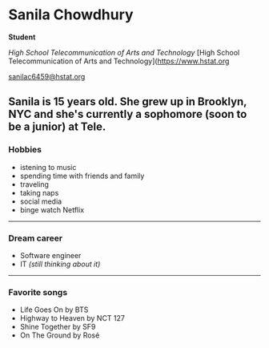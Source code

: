 # Sanila Chowdhury

**Student**

_High School Telecommunication of Arts and Technology_
[High School Telecommunication of Arts and Technology](https://www.hstat.org

sanilac6459@hstat.org

Sanila is 15 years old. She grew up in Brooklyn, NYC and she's currently a sophomore (soon to be a junior) at Tele.
---

### Hobbies
* istening to music
* spending time with friends and family
* traveling
* taking naps
* social media
* binge watch Netflix

---

### Dream career
* Software engineer
* IT
_(still thinking about it)_

---

### Favorite songs
* Life Goes On by BTS
* Highway to Heaven by NCT 127
* Shine Together by SF9
* On The Ground by Rosé